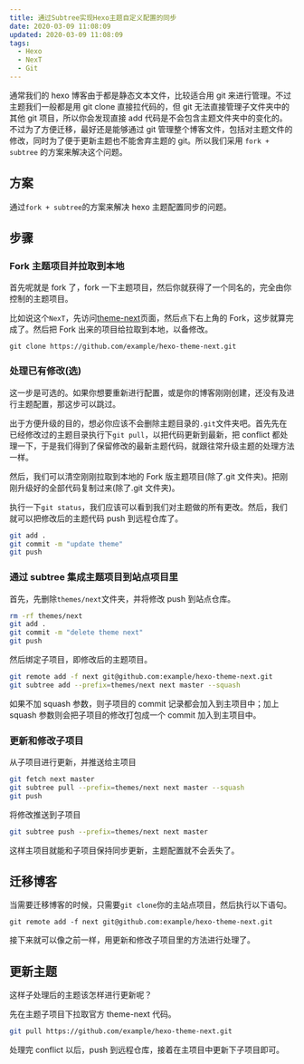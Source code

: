 ```yaml
---
title: 通过Subtree实现Hexo主题自定义配置的同步
date: 2020-03-09 11:08:09
updated: 2020-03-09 11:08:09
tags:
  - Hexo
  - NexT
  - Git
---
```


通常我们的 hexo 博客由于都是静态文本文件，比较适合用 git 来进行管理。不过主题我们一般都是用 git clone 直接拉代码的，但 git 无法直接管理子文件夹中的其他 git 项目，所以你会发现直接 add 代码是不会包含主题文件夹中的变化的。不过为了方便迁移，最好还是能够通过 git 管理整个博客文件，包括对主题文件的修改，同时为了便于更新主题也不能舍弃主题的 git。所以我们采用 `fork + subtree` 的方案来解决这个问题。

<!--more-->

## 方案

通过`fork + subtree`的方案来解决 hexo 主题配置同步的问题。

## 步骤

### Fork 主题项目并拉取到本地

首先呢就是 fork 了，fork 一下主题项目，然后你就获得了一个同名的，完全由你控制的主题项目。

比如说这个`NexT`，先访问[theme-next](https://github.com/theme-next/hexo-theme-next)页面，然后点下右上角的 Fork，这步就算完成了。然后把 Fork 出来的项目给拉取到本地，以备修改。

```shell
git clone https://github.com/example/hexo-theme-next.git
```

### 处理已有修改(选)

这一步是可选的。如果你想要重新进行配置，或是你的博客刚刚创建，还没有及进行主题配置，那这步可以跳过。

出于方便升级的目的，想必你应该不会删除主题目录的`.git`文件夹吧。首先先在已经修改过的主题目录执行下`git pull`，以把代码更新到最新，把 conflict 都处理一下，于是我们得到了保留修改的最新主题代码，就跟往常升级主题的处理方法一样。

然后，我们可以清空刚刚拉取到本地的 Fork 版主题项目(除了.git 文件夹)。把刚刚升级好的全部代码复制过来(除了.git 文件夹)。

执行一下`git status`，我们应该可以看到我们对主题做的所有更改。然后，我们就可以把修改后的主题代码 push 到远程仓库了。

```bash
git add .
git commit -m "update theme"
git push
```

### 通过 subtree 集成主题项目到站点项目里

首先，先删除`themes/next`文件夹，并将修改 push 到站点仓库。

```bash
rm -rf themes/next
git add .
git commit -m "delete theme next"
git push
```

然后绑定子项目，即修改后的主题项目。

```bash
git remote add -f next git@github.com:example/hexo-theme-next.git
git subtree add --prefix=themes/next next master --squash
```

如果不加 squash 参数，则子项目的 commit 记录都会加入到主项目中；加上 squash 参数则会把子项目的修改打包成一个 commit 加入到主项目中。

### 更新和修改子项目

从子项目进行更新，并推送给主项目

```bash
git fetch next master
git subtree pull --prefix=themes/next next master --squash
git push
```

将修改推送到子项目

```bash
git subtree push --prefix=themes/next next master
```

这样主项目就能和子项目保持同步更新，主题配置就不会丢失了。

## 迁移博客

当需要迁移博客的时候，只需要`git clone`你的主站点项目，然后执行以下语句。

```shell
git remote add -f next git@github.com:example/hexo-theme-next.git
```

接下来就可以像之前一样，用更新和修改子项目里的方法进行处理了。

## 更新主题

这样子处理后的主题该怎样进行更新呢？

先在主题子项目下拉取官方 theme-next 代码。

```bash
git pull https://github.com/example/hexo-theme-next.git
```

处理完 conflict 以后，push 到远程仓库，接着在主项目中更新下子项目即可。
